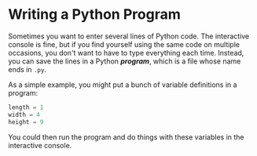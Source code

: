# Writing a Python Program

Sometimes you want to enter several lines of Python code. The interactive console is fine, but if you find yourself
using the same code on multiple occasions, you don't want to have to type everything each time. Instead, you can
save the lines in a Python ***program***, which is a file whose name ends in `.py`.

As a simple example, you might put a bunch of variable definitions in a program:

```python
length = 1
width = 4
height = 9
```

You could then run the program and do things with these variables in the interactive console.
